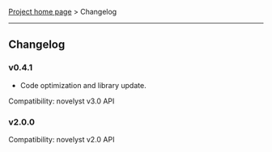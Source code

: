 [Project home page](index) > Changelog

------------------------------------------------------------------------

## Changelog

### v0.4.1

- Code optimization and library update. 

Compatibility: novelyst v3.0 API

### v2.0.0


Compatibility: novelyst v2.0 API


